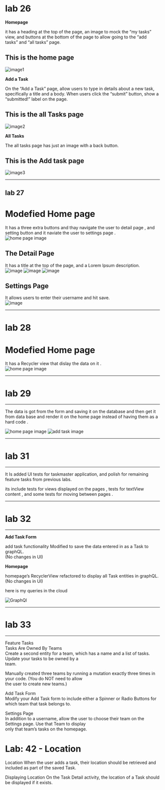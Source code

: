 # lab 26

**Homepage**

 it  has a heading at the top of the page, an image to mock the “my tasks” view, and buttons at the bottom of the page to allow going to the “add tasks” and “all tasks” page.

 ## This is the home page
![image1](screenshots/homepage.png)
<br>

**Add a Task**

On the “Add a Task” page, allow users to type in details about a new task, specifically a title and a body. When users click the “submit” button, show a “submitted!” label on the page.

## This is the all Tasks page

![image2](screenshots/alltask.png)
<br>


**All Tasks**

The all tasks page has just an image with a back button.



## This is the Add task page

![image3](screenshots/addtask.png)

<hr>

## lab 27

# Modefied Home page 
It has a three extra buttons and thay navigate the user to detail page , and setting button and it naviate the user to settings page .
<br>
![home page image](screenshots/homepagelab27.png)


## The Detail Page
 It has a title at the top of the page, and a Lorem Ipsum description.
 <br>
![image](screenshots/homeworktaskLab27.png)
![image](screenshots/gameworktasklab27.png)
![image](screenshots/coffeworktasklab27.png)

## Settings Page
 It allows users to enter their username and hit save.
 <br>
![image](screenshots/settingslab27.png)

<hr>

# lab 28

# Modefied Home page 
It has a Recycler view that dislay the data on it  .
<br>
![home page image](screenshots/home28.png)

<hr>

# lab 29

<hr>

The data is got from the form and saving it on the database and then get it from data base and render it on the home page instead of having them as a hard code .

![home page image](screenshots/home29.png)
![add task image](screenshots/addtask29.png)

<hr>

# lab 31

<hr>

It Is added  UI tests for taskmaster application, and polish for remaining feature tasks from previous labs.

its include tests for views displayed on the pages ,  tests for textView content , and some tests for moving between pages .


<hr>

# lab 32

<hr>

**Add Task Form** <br>

add task functionality Modified to save the data entered in as a Task to graphQL. <br>
(No changes in UI)<br>

**Homepage** <br>

homepage’s RecyclerView refactored to display all Task entities in graphQL.<br>
(No changes in UI)<br>

here is my queries in the cloud<br>

![GraphQl](screenshots/grapgql.png)


<hr>

# lab 33

<hr>

Feature Tasks<br>
Tasks Are Owned By Teams<br>
Create a second entity for a team, which has a name and a list of tasks. Update your tasks to be owned by a <br>team.<br>

Manually created three teams by running a mutation exactly three times in your code. (You do NOT need to allow <br>the user to create new teams.)<br>

Add Task Form<br>
Modify your Add Task form to include either a Spinner or Radio Buttons for which team that task belongs to.<br>

Settings Page<br>
In addition to a username, allow the user to choose their team on the Settings page. Use that Team to display <br>only that team’s tasks on the homepage.<br>


# Lab: 42 - Location

Location
When the user adds a task, their location should be retrieved and included as part of the saved Task.

Displaying Location
On the Task Detail activity, the location of a Task should be displayed if it exists.